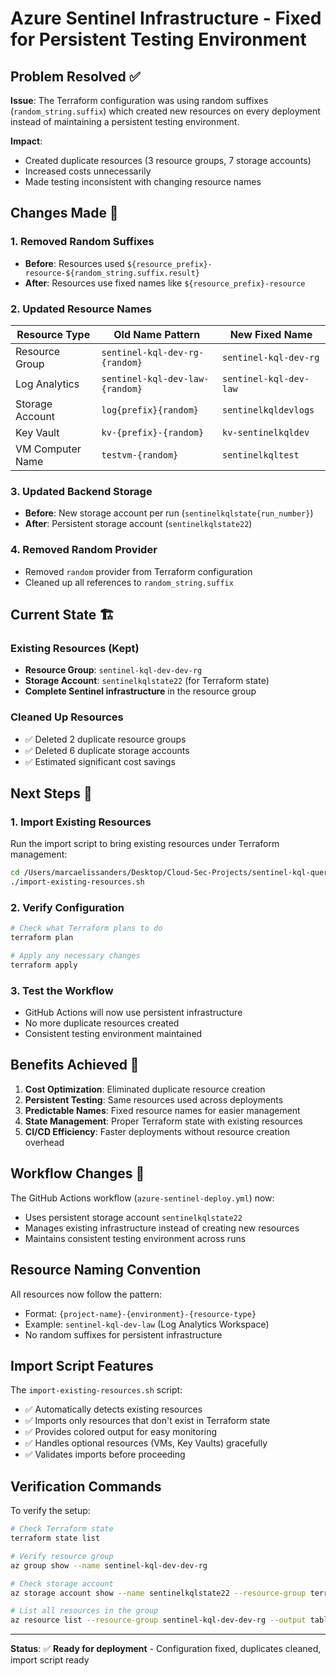 # Azure Sentinel Infrastructure - Fixed for Persistent Testing Environment

## Problem Resolved ✅

**Issue**: The Terraform configuration was using random suffixes (`random_string.suffix`) which created new resources on every deployment instead of maintaining a persistent testing environment.

**Impact**: 
- Created duplicate resources (3 resource groups, 7 storage accounts)
- Increased costs unnecessarily
- Made testing inconsistent with changing resource names

## Changes Made 🔧

### 1. Removed Random Suffixes
- **Before**: Resources used `${resource_prefix}-resource-${random_string.suffix.result}`
- **After**: Resources use fixed names like `${resource_prefix}-resource`

### 2. Updated Resource Names
| Resource Type | Old Name Pattern | New Fixed Name |
|---------------|------------------|----------------|
| Resource Group | `sentinel-kql-dev-rg-{random}` | `sentinel-kql-dev-rg` |
| Log Analytics | `sentinel-kql-dev-law-{random}` | `sentinel-kql-dev-law` |
| Storage Account | `log{prefix}{random}` | `sentinelkqldevlogs` |
| Key Vault | `kv-{prefix}-{random}` | `kv-sentinelkqldev` |
| VM Computer Name | `testvm-{random}` | `sentinelkqltest` |

### 3. Updated Backend Storage
- **Before**: New storage account per run (`sentinelkqlstate{run_number}`)
- **After**: Persistent storage account (`sentinelkqlstate22`)

### 4. Removed Random Provider
- Removed `random` provider from Terraform configuration
- Cleaned up all references to `random_string.suffix`

## Current State 🏗️

### Existing Resources (Kept)
- **Resource Group**: `sentinel-kql-dev-dev-rg`
- **Storage Account**: `sentinelkqlstate22` (for Terraform state)
- **Complete Sentinel infrastructure** in the resource group

### Cleaned Up Resources
- ✅ Deleted 2 duplicate resource groups
- ✅ Deleted 6 duplicate storage accounts
- ✅ Estimated significant cost savings

## Next Steps 🚀

### 1. Import Existing Resources
Run the import script to bring existing resources under Terraform management:

```bash
cd /Users/marcaelissanders/Desktop/Cloud-Sec-Projects/sentinel-kql-queries/terraform
./import-existing-resources.sh
```

### 2. Verify Configuration
```bash
# Check what Terraform plans to do
terraform plan

# Apply any necessary changes
terraform apply
```

### 3. Test the Workflow
- GitHub Actions will now use persistent infrastructure
- No more duplicate resources created
- Consistent testing environment maintained

## Benefits Achieved 🎯

1. **Cost Optimization**: Eliminated duplicate resource creation
2. **Persistent Testing**: Same resources used across deployments
3. **Predictable Names**: Fixed resource names for easier management
4. **State Management**: Proper Terraform state with existing resources
5. **CI/CD Efficiency**: Faster deployments without resource creation overhead

## Workflow Changes 📝

The GitHub Actions workflow (`azure-sentinel-deploy.yml`) now:
- Uses persistent storage account `sentinelkqlstate22`
- Manages existing infrastructure instead of creating new resources
- Maintains consistent testing environment across runs

## Resource Naming Convention

All resources now follow the pattern:
- Format: `{project-name}-{environment}-{resource-type}`
- Example: `sentinel-kql-dev-law` (Log Analytics Workspace)
- No random suffixes for persistent infrastructure

## Import Script Features

The `import-existing-resources.sh` script:
- ✅ Automatically detects existing resources
- ✅ Imports only resources that don't exist in Terraform state
- ✅ Provides colored output for easy monitoring
- ✅ Handles optional resources (VMs, Key Vaults) gracefully
- ✅ Validates imports before proceeding

## Verification Commands

To verify the setup:
```bash
# Check Terraform state
terraform state list

# Verify resource group
az group show --name sentinel-kql-dev-dev-rg

# Check storage account
az storage account show --name sentinelkqlstate22 --resource-group terraform-state-rg

# List all resources in the group
az resource list --resource-group sentinel-kql-dev-dev-rg --output table
```

---

**Status**: ✅ **Ready for deployment** - Configuration fixed, duplicates cleaned, import script ready

